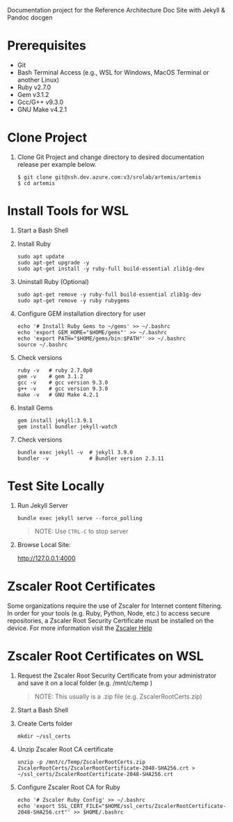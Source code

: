 Documentation project for the Reference Architecture Doc Site with Jekyll & Pandoc docgen

# Prerequisites

* Git
* Bash Terminal Access (e.g., WSL for Windows, MacOS Terminal or another Linux)
* Ruby v2.7.0
* Gem v3.1.2
* Gcc/G++ v9.3.0
* GNU Make v4.2.1

# Clone Project

1. Clone Git Project and change directory to desired documentation release per example below.

    ```
    $ git clone git@ssh.dev.azure.com:v3/srolab/artemis/artemis
    $ cd artemis
    ```

# Install Tools for WSL

1. Start a Bash Shell

1. Install Ruby

    ```
    sudo apt update
    sudo apt-get upgrade -y
    sudo apt-get install -y ruby-full build-essential zlib1g-dev
    ```
1. Uninstall Ruby (Optional)

    ```
    sudo apt-get remove -y ruby-full build-essential zlib1g-dev
    sudo apt-get remove -y ruby rubygems
    ```

1. Configure GEM installation directory for user

    ```
    echo '# Install Ruby Gems to ~/gems' >> ~/.bashrc
    echo 'export GEM_HOME="$HOME/gems"' >> ~/.bashrc
    echo 'export PATH="$HOME/gems/bin:$PATH"' >> ~/.bashrc
    source ~/.bashrc
    ```

1. Check versions

    ```
    ruby -v   # ruby 2.7.0p0
    gem -v    # gem 3.1.2
    gcc -v    # gcc version 9.3.0
    g++ -v    # gcc version 9.3.0
    make -v   # GNU Make 4.2.1
    ```

1. Install Gems

    ```
    gem install jekyll:3.9.1
    gem install bundler jekyll-watch
    ```

1. Check versions

    ```
    bundle exec jekyll -v  # jekyll 3.9.0
    bundler -v             # Bundler version 2.3.11
    ```

# Test Site Locally

1. Run Jekyll Server

    ```
    bundle exec jekyll serve --force_polling
    ```

    >NOTE: Use `CTRL-C` to stop server

1. Browse Local Site:

    http://127.0.0.1:4000   


# Zscaler Root Certificates

Some organizations require the use of Zscaler for Internet content filtering. In order for your tools (e.g. Ruby, Python, Node, etc.) to access secure repositories, a Zscaler Root Security Certificate must be installed on the device. For more information visit the [Zscaler Help](https://help.zscaler.com/zia/adding-custom-certificate-application-specific-trusted-store)

# Zscaler Root Certificates on WSL

1. Request the Zscaler Root Security Certificate from your administrator and save it on a local folder (e.g. /mnt/c/temp )

    >NOTE: This usually is a .zip file (e.g. ZscalerRootCerts.zip)

1. Start a Bash Shell

1. Create Certs folder

    ```
    mkdir ~/ssl_certs
    ```

1. Unzip Zscaler Root CA certificate

    ```
    unzip -p /mnt/c/Temp/ZscalerRootCerts.zip ZscalerRootCerts/ZscalerRootCertificate-2048-SHA256.crt > ~/ssl_certs/ZscalerRootCertificate-2048-SHA256.crt
    ```

1. Configure Zscaler Root CA for Ruby

    ```
    echo '# Zscaler Ruby Config' >> ~/.bashrc
    echo 'export SSL_CERT_FILE="$HOME/ssl_certs/ZscalerRootCertificate-2048-SHA256.crt"' >> $HOME/.bashrc
    ```